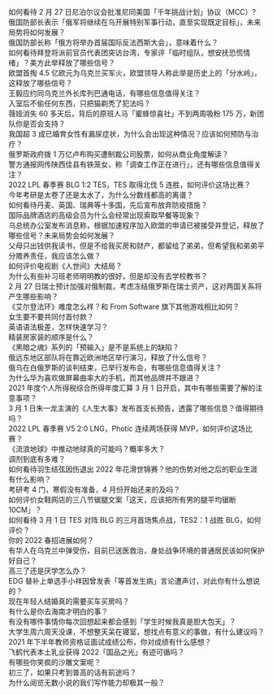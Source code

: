 如何看待 2 月 27 日尼泊尔议会批准尼同美国「千年挑战计划」协议（MCC）?  
俄国防部长表示「俄军将继续在乌开展特别军事行动，直至实现既定目标」，未来局势将如何发展？  
俄国防部长称「俄方将举办首届国际反法西斯大会」，意味着什么？  
如何看待拜登将派前官员代表团突访台湾，专家评「临时组队，想安抚恐慌情绪」？美方此举释放了哪些信号？  
欧盟首掏 4.5 亿欧元为乌克兰买军火，欧盟领导人称此举是历史上的「分水岭」，这释放了哪些信号？  
王毅应约同乌克兰外长库列巴通电话，有哪些信息值得关注？  
入室后不偷任何东西，只把猫剃秃了犯法吗？  
薇娅消失 60 多天后，背后的原班人马「蜜蜂惊喜社」不到两周吸粉 175 万，新团队你是否会支持？  
我国超 3 成已婚育女性有漏尿症状，为什么会出现这种情况？应该如何预防与治疗？  
俄罗斯政府拨 1 万亿卢布购买遭制裁公司股票，如何从商业角度解读？  
警方通报网传陕西佳县有铁笼女，称「调查工作正在进行」，还有哪些信息值得关注？  
2022 LPL 春季赛 BLG 1:2 TES，TES 取得北伐 5 连胜，如何评价这场比赛？  
今年考研是太卷了还是太水了，为什么分数线都高的离谱？  
如何看待丹麦、英国、瑞典等十多国，先后宣布放弃防疫措施？  
国际品牌酒店的高级会员为什么会经常出现索取早餐等现象？  
乌总统办公室发布消息称，根据加速程序加入欧盟的申请已被接受并登记，释放了哪些信号？未来局势会如何发展？  
父母只出钱供我读书，但是不给我买房和财产，都留给了弟弟，但希望我和弟弟平分赡养责任，我应该怎么做？  
如何评价电视剧《人世间》大结局？  
为什么有些补习班老师明明教的很好，但是却没有去学校教书？  
2 月 27 日瑞士预计加强对俄制裁，考虑冻结俄罗斯在瑞士资产，这对两国关系将产生哪些影响？  
《艾尔登法环》难度怎么样？和 From Software 旗下其他游戏相比如何？  
女生要不要共同付首付款？  
英语语法极差，怎样快速学习？  
精装房家装的顺序是什么？  
《黑暗之魂》系列的「预输入」是不是系统上的缺陷？  
俄远东地区部队将在靠近欧洲地区举行演习，释放了什么信号？  
俄乌在白俄罗斯的谈判结束，已举行发布会，有哪些信息值得关注？  
为什么华为喜欢做屏幕曲率大的手机，而其他品牌并不跟进？  
2021 年度个人所得税综合所得年度汇算 3 月 1 日开启，其中有哪些需要了解的注意事项？  
3 月 1 日朱一龙主演的《人生大事》发布首支长预告，透露了哪些信息？值得期待吗？  
2022 LPL 春季赛 V5 2:0 LNG，Photic 连续两场获得 MVP，如何评价这场比赛？  
《流浪地球》中推动地球真的可能吗？概率多大？  
调剂到底有多难？  
如何看待羽生结弦因伤退出 2022 年花滑世锦赛？他的伤势对他之后的职业生涯有什么影响？  
考研考 4 门，寒假没有准备，4 月份开始还来的及吗？  
如何评价女鞋网店的三八节锯腿文案「这天，应该把所有男的腿平均锯断 10CM」？  
如何看待 3 月 1 日 TES 对阵 BLG 的三月首场焦点战，TES2：1 战胜 BLG，如何评价？  
你的 2022 春招进展如何？  
有华人在乌克兰中弹受伤，目前已送医救治，身处战争环境的普通居民该如何保护好自己？  
高三了还是厌学怎么办？  
EDG 替补上单选手小祥因曾发表「等首发生病」言论遭声讨，对此你有什么想说的？  
现在年轻人结婚真的需要买车买房吗？  
有什么是你去海南才明白的事？  
有没有哪件事情你每次回想起来都会感到「学生时候我真是胆大包天」？  
大学生周六周天没课，不想整天呆在寝室，想找点有意义的事做，有什么建议吗？  
2021 年下半年教师资格证面试成绩公布，你对成绩有什么感想？  
飞鹤代表本土乳业获得 2022「国品之光」有迹可循吗？  
有哪些你笑疯的沙雕文案呢？  
初三了，如果只考到普高的话有前途吗？  
为什么阅览无数小说的我们写作能力却极其一般？  
